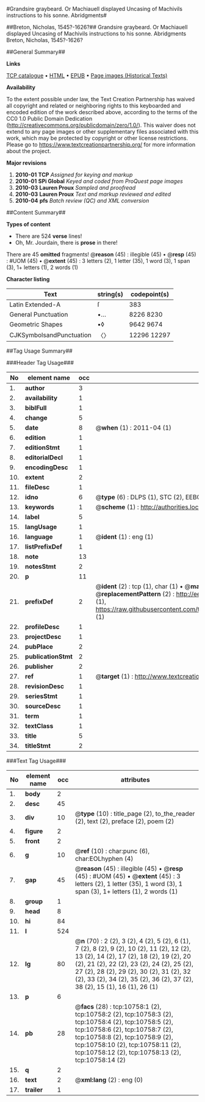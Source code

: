 #Grandsire graybeard. Or Machiauell displayed Uncasing of Machivils instructions to his sonne. Abridgments#

##Breton, Nicholas, 1545?-1626?##
Grandsire graybeard. Or Machiauell displayed
Uncasing of Machivils instructions to his sonne. Abridgments
Breton, Nicholas, 1545?-1626?

##General Summary##

**Links**

[TCP catalogue](http://www.ota.ox.ac.uk/tcp/)  • 
[HTML](http://tei.it.ox.ac.uk/tcp/Texts-HTML/free/A16/A16803.html)  • 
[EPUB](http://tei.it.ox.ac.uk/tcp/Texts-EPUB/free/A16/A16803.epub) • 
[Page images (Historical Texts)](https://historicaltexts.jisc.ac.uk/eebo-99845832e)

**Availability**

To the extent possible under law, the Text Creation Partnership has waived all copyright and related or neighboring rights to this keyboarded and encoded edition of the work described above, according to the terms of the CC0 1.0 Public Domain Dedication (http://creativecommons.org/publicdomain/zero/1.0/). This waiver does not extend to any page images or other supplementary files associated with this work, which may be protected by copyright or other license restrictions. Please go to https://www.textcreationpartnership.org/ for more information about the project.

**Major revisions**

1. __2010-01__ __TCP__ *Assigned for keying and markup*
1. __2010-01__ __SPi Global__ *Keyed and coded from ProQuest page images*
1. __2010-03__ __Lauren Proux__ *Sampled and proofread*
1. __2010-03__ __Lauren Proux__ *Text and markup reviewed and edited*
1. __2010-04__ __pfs__ *Batch review (QC) and XML conversion*

##Content Summary##

**Types of content**

  * There are 524 **verse** lines!
  * Oh, Mr. Jourdain, there is **prose** in there!

There are 45 **omitted** fragments! 
 @__reason__ (45) : illegible (45)  •  @__resp__ (45) : #UOM (45)  •  @__extent__ (45) : 3 letters (2), 1 letter (35), 1 word (3), 1 span (3), 1+ letters (1), 2 words (1)

**Character listing**


|Text|string(s)|codepoint(s)|
|---|---|---|
|Latin Extended-A|ſ|383|
|General Punctuation|•…|8226 8230|
|Geometric Shapes|▪◊|9642 9674|
|CJKSymbolsandPunctuation|〈〉|12296 12297|

##Tag Usage Summary##

###Header Tag Usage###

|No|element name|occ|attributes|
|---|---|---|---|
|1.|__author__|3||
|2.|__availability__|1||
|3.|__biblFull__|1||
|4.|__change__|5||
|5.|__date__|8| @__when__ (1) : 2011-04 (1)|
|6.|__edition__|1||
|7.|__editionStmt__|1||
|8.|__editorialDecl__|1||
|9.|__encodingDesc__|1||
|10.|__extent__|2||
|11.|__fileDesc__|1||
|12.|__idno__|6| @__type__ (6) : DLPS (1), STC (2), EEBO-CITATION (1), PROQUEST (1), VID (1)|
|13.|__keywords__|1| @__scheme__ (1) : http://authorities.loc.gov/ (1)|
|14.|__label__|5||
|15.|__langUsage__|1||
|16.|__language__|1| @__ident__ (1) : eng (1)|
|17.|__listPrefixDef__|1||
|18.|__note__|13||
|19.|__notesStmt__|2||
|20.|__p__|11||
|21.|__prefixDef__|2| @__ident__ (2) : tcp (1), char (1)  •  @__matchPattern__ (2) : ([0-9\-]+):([0-9IVX]+) (1), (.+) (1)  •  @__replacementPattern__ (2) : http://eebo.chadwyck.com/downloadtiff?vid=$1&page=$2 (1), https://raw.githubusercontent.com/textcreationpartnership/Texts/master/tcpchars.xml#$1 (1)|
|22.|__profileDesc__|1||
|23.|__projectDesc__|1||
|24.|__pubPlace__|2||
|25.|__publicationStmt__|2||
|26.|__publisher__|2||
|27.|__ref__|1| @__target__ (1) : http://www.textcreationpartnership.org/docs/. (1)|
|28.|__revisionDesc__|1||
|29.|__seriesStmt__|1||
|30.|__sourceDesc__|1||
|31.|__term__|1||
|32.|__textClass__|1||
|33.|__title__|5||
|34.|__titleStmt__|2||


###Text Tag Usage###

|No|element name|occ|attributes|
|---|---|---|---|
|1.|__body__|2||
|2.|__desc__|45||
|3.|__div__|10| @__type__ (10) : title_page (2), to_the_reader (2), text (2), preface (2), poem (2)|
|4.|__figure__|2||
|5.|__front__|2||
|6.|__g__|10| @__ref__ (10) : char:punc (6), char:EOLhyphen (4)|
|7.|__gap__|45| @__reason__ (45) : illegible (45)  •  @__resp__ (45) : #UOM (45)  •  @__extent__ (45) : 3 letters (2), 1 letter (35), 1 word (3), 1 span (3), 1+ letters (1), 2 words (1)|
|8.|__group__|1||
|9.|__head__|8||
|10.|__hi__|84||
|11.|__l__|524||
|12.|__lg__|80| @__n__ (70) : 2 (2), 3 (2), 4 (2), 5 (2), 6 (1), 7 (2), 8 (2), 9 (2), 10 (2), 11 (2), 12 (2), 13 (2), 14 (2), 17 (2), 18 (2), 19 (2), 20 (2), 21 (2), 22 (2), 23 (2), 24 (2), 25 (2), 27 (2), 28 (2), 29 (2), 30 (2), 31 (2), 32 (2), 33 (2), 34 (2), 35 (2), 36 (2), 37 (2), 38 (2), 15 (1), 16 (1), 26 (1)|
|13.|__p__|6||
|14.|__pb__|28| @__facs__ (28) : tcp:10758:1 (2), tcp:10758:2 (2), tcp:10758:3 (2), tcp:10758:4 (2), tcp:10758:5 (2), tcp:10758:6 (2), tcp:10758:7 (2), tcp:10758:8 (2), tcp:10758:9 (2), tcp:10758:10 (2), tcp:10758:11 (2), tcp:10758:12 (2), tcp:10758:13 (2), tcp:10758:14 (2)|
|15.|__q__|2||
|16.|__text__|2| @__xml:lang__ (2) : eng (0)|
|17.|__trailer__|1||
